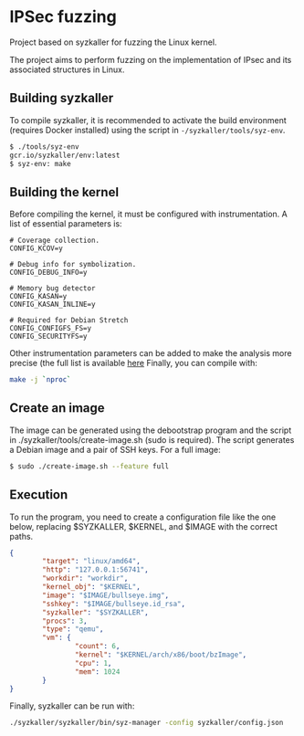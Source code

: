 # IPSec fuzzing
Project based on syzkaller for fuzzing the Linux kernel.

The project aims to perform fuzzing on the implementation of IPsec and its associated structures in Linux.

## Building syzkaller
To compile syzkaller, it is recommended to activate the build environment (requires Docker installed) using the script in `-/syzkaller/tools/syz-env`.

```sh 
$ ./tools/syz-env
gcr.io/syzkaller/env:latest
$ syz-env: make
```

## Building the kernel
Before compiling the kernel, it must be configured with instrumentation.
A list of essential parameters is:

```
# Coverage collection.
CONFIG_KCOV=y

# Debug info for symbolization.
CONFIG_DEBUG_INFO=y

# Memory bug detector
CONFIG_KASAN=y
CONFIG_KASAN_INLINE=y

# Required for Debian Stretch
CONFIG_CONFIGFS_FS=y
CONFIG_SECURITYFS=y
```

Other instrumentation parameters can be added to make the analysis more precise (the full list is available [here](https://github.com/google/syzkaller/blob/master/docs/linux/kernel_configs.md)
Finally, you can compile with:
```sh 
make -j `nproc`
```

## Create an image
The image can be generated using the debootstrap program and the script in ./syzkaller/tools/create-image.sh (sudo is required).
The script generates a Debian image and a pair of SSH keys. For a full image:
```sh 
$ sudo ./create-image.sh --feature full
```

## Execution
To run the program, you need to create a configuration file like the one below, replacing $SYZKALLER, $KERNEL, and $IMAGE with the correct paths.
```json
{
        "target": "linux/amd64",
        "http": "127.0.0.1:56741",
        "workdir": "workdir",
        "kernel_obj": "$KERNEL",
        "image": "$IMAGE/bullseye.img",
        "sshkey": "$IMAGE/bullseye.id_rsa",
        "syzkaller": "$SYZKALLER",
        "procs": 3,
        "type": "qemu",
        "vm": {
                "count": 6,
                "kernel": "$KERNEL/arch/x86/boot/bzImage",
                "cpu": 1,
                "mem": 1024
        }
}
```

Finally, syzkaller can be run with:
```sh 
./syzkaller/syzkaller/bin/syz-manager -config syzkaller/config.json

```

